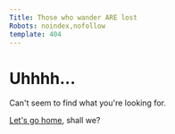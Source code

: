 ```yaml
---
Title: Those who wander ARE lost
Robots: noindex,nofollow
template: 404
---
```


<div class="were-lost">
  <h1>Uhhhh...</h1>
  <p>Can't seem to find what you're looking for.</p>
  <p><a href="%base_url%">Let's go home</a>, shall we?</p>
  <i class="fa fa-question-circle fa-3x"></i>
</div>
